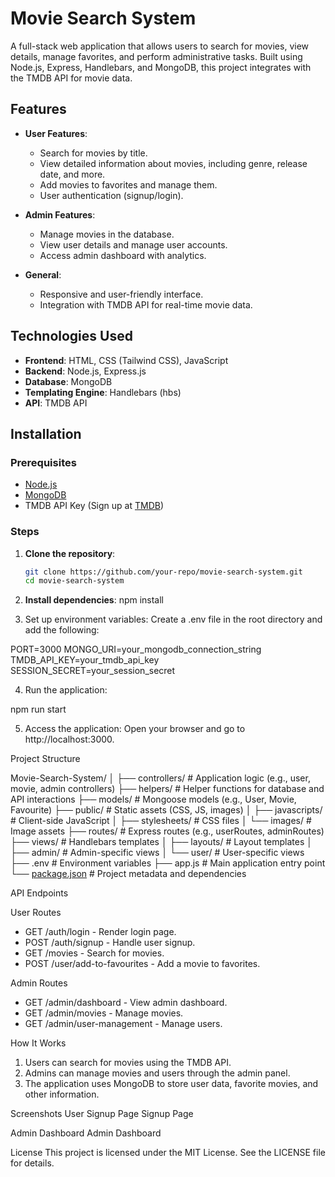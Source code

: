 # Movie Search System

A full-stack web application that allows users to search for movies, view details, manage favorites, and perform administrative tasks. Built using Node.js, Express, Handlebars, and MongoDB, this project integrates with the TMDB API for movie data.

## Features

- **User Features**:

  - Search for movies by title.
  - View detailed information about movies, including genre, release date, and more.
  - Add movies to favorites and manage them.
  - User authentication (signup/login).

- **Admin Features**:

  - Manage movies in the database.
  - View user details and manage user accounts.
  - Access admin dashboard with analytics.

- **General**:
  - Responsive and user-friendly interface.
  - Integration with TMDB API for real-time movie data.

## Technologies Used

- **Frontend**: HTML, CSS (Tailwind CSS), JavaScript
- **Backend**: Node.js, Express.js
- **Database**: MongoDB
- **Templating Engine**: Handlebars (hbs)
- **API**: TMDB API

## Installation

### Prerequisites

- [Node.js](https://nodejs.org/)
- [MongoDB](https://www.mongodb.com/)
- TMDB API Key (Sign up at [TMDB](https://www.themoviedb.org/))

### Steps

1. **Clone the repository**:

   ```bash
   git clone https://github.com/your-repo/movie-search-system.git
   cd movie-search-system

   ```

2. **Install dependencies**:
   npm install

3. Set up environment variables: Create a .env file in the root directory and add the following:

PORT=3000
MONGO_URI=your_mongodb_connection_string
TMDB_API_KEY=your_tmdb_api_key
SESSION_SECRET=your_session_secret

4. Run the application:

npm run start

5. Access the application: Open your browser and go to http://localhost:3000.

Project Structure

Movie-Search-System/
│
├── controllers/ # Application logic (e.g., user, movie, admin controllers)
├── helpers/ # Helper functions for database and API interactions
├── models/ # Mongoose models (e.g., User, Movie, Favourite)
├── public/ # Static assets (CSS, JS, images)
│ ├── javascripts/ # Client-side JavaScript
│ ├── stylesheets/ # CSS files
│ └── images/ # Image assets
├── routes/ # Express routes (e.g., userRoutes, adminRoutes)
├── views/ # Handlebars templates
│ ├── layouts/ # Layout templates
│ ├── admin/ # Admin-specific views
│ └── user/ # User-specific views
├── .env # Environment variables
├── app.js # Main application entry point
└── [package.json](http://_vscodecontentref_/1) # Project metadata and dependencies

API Endpoints

User Routes

- GET /auth/login - Render login page.
- POST /auth/signup - Handle user signup.
- GET /movies - Search for movies.
- POST /user/add-to-favourites - Add a movie to favorites.

Admin Routes
- GET /admin/dashboard - View admin dashboard.
- GET /admin/movies - Manage movies.
- GET /admin/user-management - Manage users.

How It Works

1. Users can search for movies using the TMDB API.
2. Admins can manage movies and users through the admin panel.
3. The application uses MongoDB to store user data, favorite movies, and other information.

Screenshots
User Signup Page
Signup Page

Admin Dashboard
Admin Dashboard

License
This project is licensed under the MIT License. See the LICENSE file for details.